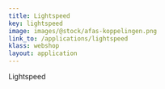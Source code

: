 ```yaml
---
title: Lightspeed
key: lightspeed
image: images/@stock/afas-koppelingen.png
link_to: /applications/lightspeed
klass: webshop
layout: application
---
```


Lightspeed